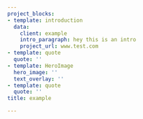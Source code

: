 ```yaml
---
project_blocks:
- template: introduction
  data:
    client: example
    intro_paragraph: hey this is an intro
    project_url: www.test.com
- template: quote
  quote: ''
- template: HeroImage
  hero_image: ''
  text_overlay: ''
- template: quote
  quote: ''
title: example

---
```

